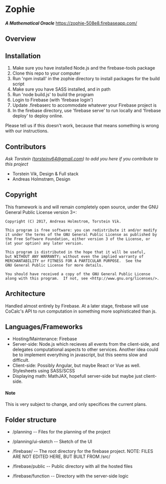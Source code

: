 # Zophie
***A Mathematical Oracle***
https://zophie-508e8.firebaseapp.com/
## Overview

## Installation

1. Make sure you have installed Node.js and the firebase-tools package
2. Clone this repo to your computer
3. Run 'npm install' in the zophie directory to install packages for the build script
4. Make sure you have SASS installed, and in path
5. Run 'node build.js' to build the program
6. Login to Firebase (with 'firebase login')
7. Update .firebaserc to accommodate whatever your Firebase project is
8. In the firebase directory, use 'firebase serve' to run locally and 'firebase deploy' to deploy online.

Please tell us if this doesn't work, because that means something is wrong with our instructions.

## Contributors

_Ask Torstein ([torsteinv64@gmail.com](mailto:torsteinv64@gmail.com)) to add you here if you contribute to this project_
* Torstein Vik, Design & Full stack
* Andreas Holmstrøm, Design

## Copyright


This framework is and will remain completely open source, under the GNU General Public License version 3+:

    Copyright (C) 2017, Andreas Holmstrom, Torstein Vik.

    This program is free software: you can redistribute it and/or modify
    it under the terms of the GNU General Public License as published by
    the Free Software Foundation, either version 3 of the License, or
    (at your option) any later version.

    This program is distributed in the hope that it will be useful,
    but WITHOUT ANY WARRANTY; without even the implied warranty of
    MERCHANTABILITY or FITNESS FOR A PARTICULAR PURPOSE.  See the
    GNU General Public License for more details.

    You should have received a copy of the GNU General Public License
    along with this program.  If not, see <http://www.gnu.org/licenses/>.
    

## Architecture

Handled almost entirely by Firebase. At a later stage, firebase will use CoCalc's API to run computation in something more sophisticated than js.

## Languages/Frameworks

* Hosting/Maintenance: Firebase
* Server-side: Node.js which recieves all events from the client-side, and delegates computational aspects to other services. Another idea could be to implement everything in javascript, but this seems slow and difficult. 
* Client-side: Possibly Angular, but maybe React or Vue as well. Stylesheets using SASS/SCSS
* Displaying math: MathJAX, hopefull server-side but maybe just client-side.

#### Note

This is very subject to change, and only specifices the current plans.

## Folder structure

* /planning -- Files for the planning of the project
* /planning/ui-sketch -- Sketch of the UI

* /firebase/ -- The root directory for the firebase project. NOTE: FILES ARE NOT EDITED HERE, BUT BUILT FROM /src/
* /firebase/public -- Public directory with all the hosted files
* /firebase/function -- Directory with the server-side logic

